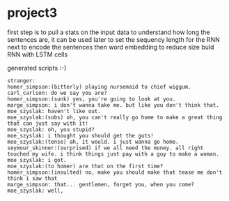 # project3
first step is to pull a stats on the input data to understand how long the sentences are, it can be used later to set the sequency length for the RNN
next to encode the sentences then word embedding to reduce size
buld RNN with LSTM cells


generated scripts :-)
~~~~~~~~~~~~~~~~~~~~~~~~~~
stranger:
homer_simpson:(bitterly) playing nursemaid to chief wiggum.
carl_carlson: do we say you are?
homer_simpson:(sunk) yes, you're going to look at you.
marge_simpson: i don't wanna take me. but like you don't think that.
moe_szyslak: haven't like out.
moe_szyslak:(sobs) oh, you can't really go home to make a great thing that can just say with it!
moe_szyslak: oh, you stupid?
moe_szyslak: i thought you should get the guts!
moe_szyslak:(tense) ah, it would. i just wanna go home.
seymour_skinner:(surprised) if we all need the money. all right touched my wife. i think things just pay with a guy to make a woman.
moe_szyslak: i got.
moe_szyslak:(to homer) are that on the first time?
homer_simpson:(insulted) no, make you should make that tease me don't think i saw that
marge_simpson: that... gentlemen, forget you, when you come?
moe_szyslak: well,
